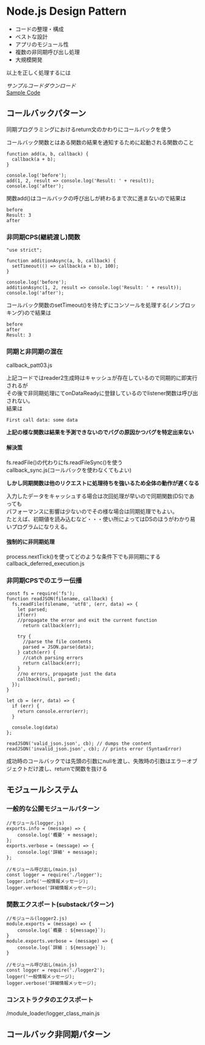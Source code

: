 # Node.js Design Pattern

- コードの整理・構成
- ベストな設計
- アプリのモジュール性
- 複数の非同期呼び出し処理
- 大規模開発

以上を正しく処理するには

*サンプルコードダウンロード*  
[Sample Code](http://github.com/mushahiroyuki/ndp2)

## コールバックパターン
同期プログラミングにおけるreturn文のかわりにコールバックを使う

コールバック関数とはある関数の結果を通知するために起動される関数のこと

    function add(a, b, callback) {
      callback(a + b);
    }

    console.log('before');
    add(1, 2, result => console.log('Result: ' + result));
    console.log('after');

関数add()はコールバックの呼び出しが終わるまで次に進まないので結果は

    before
    Result: 3
    after

### 非同期CPS(継続渡し)関数

    "use strict";

    function additionAsync(a, b, callback) {
      setTimeout(() => callback(a + b), 100);
    }

    console.log('before');
    additionAsync(1, 2, result => console.log('Result: ' + result));
    console.log('after');

コールバック関数のsetTimeout()を待たずにコンソールを処理する(ノンブロッキング)ので結果は

    before
    after
    Result: 3

### 同期と非同期の混在
callback_patt03.js

上記コードではreader2生成時はキャッシュが存在しているので同期的に即実行されるが  
その後で非同期処理にてonDataReadyに登録しているのでlistener関数は呼び出されない。  
結果は

    First call data: some data

**上記の様な関数は結果を予測できないのでバグの原因かつバグを特定出来ない**
#### 解決策
fs.readFile()の代わりにfs.readFileSync()を使う  
callback_sync.js(コールバックを使わなくてもよい)

**しかし同期関数は他のリクエストに処理待ちを強いるため全体の動作が遅くなる**

入力したデータをキャッシュする場合は次回処理が早いので同期関数(DS)であっても  
パフォーマンスに影響は少ないのでその様な場合は同期処理でもよい。  
たとえば、初期値を読み込むなど・・・使い所によってはDSのほうがわかり易いプログラムになりえる。

#### 強制的に非同期処理
process.nextTick()を使ってどのような条件下でも非同期にする  
callback_deferred_execution.js

### 非同期CPSでのエラー伝播

    const fs = require('fs');
    function readJSON(filename, callback) {
      fs.readFile(filename, 'utf8', (err, data) => {
        let parsed;
        if(err)
        //propagate the error and exit the current function
          return callback(err);

        try {
          //parse the file contents
          parsed = JSON.parse(data);
        } catch(err) {
          //catch parsing errors
          return callback(err);
        }
        //no errors, propagate just the data
        callback(null, parsed);
      });
    }

    let cb = (err, data) => {
      if (err) {
        return console.error(err);
      }

      console.log(data)
    };

    readJSON('valid_json.json', cb); // dumps the content
    readJSON('invalid_json.json', cb); // prints error (SyntaxError)

成功時のコールバックでは先頭の引数にnullを渡し、失敗時の引数はエラーオブジェクトだけ渡し、returnで関数を抜ける

## モジュールシステム
### 一般的な公開モジュールパターン

    //モジュール(logger.js)
    exports.info = (message) => {
        console.log('概要' + message);
    };
    exports.verbose = (message) => {
        console.log('詳細' + message);
    };

    //モジュール呼び出し(main.js)
    const logger = require('./logger');
    logger.info('一般情報メッセージ);
    logger.verbose('詳細情報メッセージ);

### 関数エクスポート(substackパターン)

    //モジュール(logger2.js)
    module.exports = (message) => {
        console.log(`概要 : ${message}`);
    }
    module.exports.verbose = (message) => {
        console.log(`詳細 : ${message}`);
    }

    //モジュール呼び出し(main.js)
    const logger = require('./logger2');
    logger('一般情報メッセージ);
    logger.verbose('詳細情報メッセージ);

### コンストラクタのエクスポート
/module_loader/logger_class_main.js

## コールバック非同期パターン
